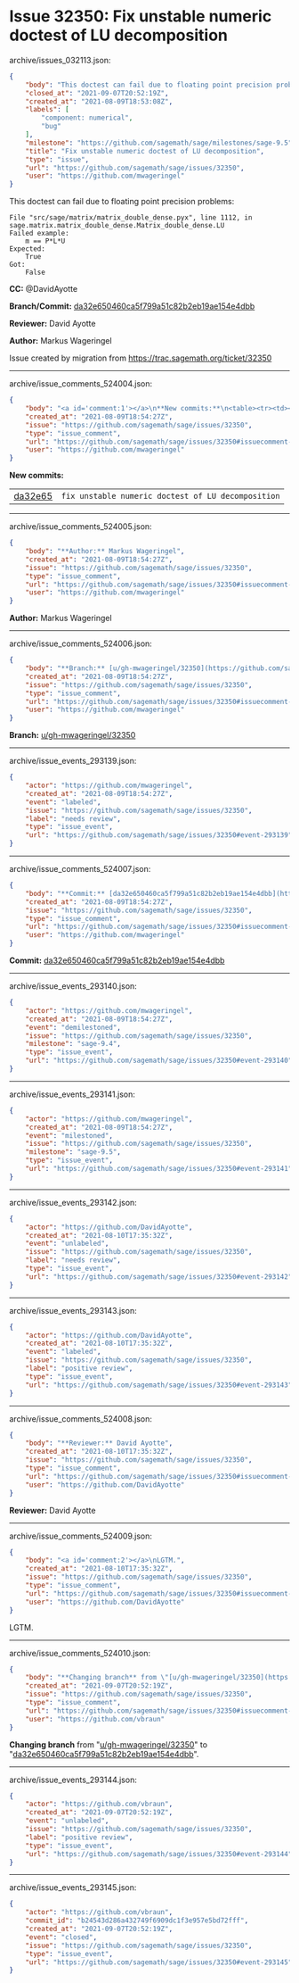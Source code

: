 # Issue 32350: Fix unstable numeric doctest of LU decomposition

archive/issues_032113.json:
```json
{
    "body": "This doctest can fail due to floating point precision problems:\n\n```\nFile \"src/sage/matrix/matrix_double_dense.pyx\", line 1112, in sage.matrix.matrix_double_dense.Matrix_double_dense.LU\nFailed example:\n    m == P*L*U\nExpected:\n    True\nGot:\n    False\n```\n\n\n**CC:**  @DavidAyotte\n\n**Branch/Commit:** [da32e650460ca5f799a51c82b2eb19ae154e4dbb](https://github.com/sagemath/sagetrac-mirror/commit/da32e650460ca5f799a51c82b2eb19ae154e4dbb)\n\n**Reviewer:** David Ayotte\n\n**Author:** Markus Wageringel\n\nIssue created by migration from https://trac.sagemath.org/ticket/32350\n\n",
    "closed_at": "2021-09-07T20:52:19Z",
    "created_at": "2021-08-09T18:53:08Z",
    "labels": [
        "component: numerical",
        "bug"
    ],
    "milestone": "https://github.com/sagemath/sage/milestones/sage-9.5",
    "title": "Fix unstable numeric doctest of LU decomposition",
    "type": "issue",
    "url": "https://github.com/sagemath/sage/issues/32350",
    "user": "https://github.com/mwageringel"
}
```
This doctest can fail due to floating point precision problems:

```
File "src/sage/matrix/matrix_double_dense.pyx", line 1112, in sage.matrix.matrix_double_dense.Matrix_double_dense.LU
Failed example:
    m == P*L*U
Expected:
    True
Got:
    False
```


**CC:**  @DavidAyotte

**Branch/Commit:** [da32e650460ca5f799a51c82b2eb19ae154e4dbb](https://github.com/sagemath/sagetrac-mirror/commit/da32e650460ca5f799a51c82b2eb19ae154e4dbb)

**Reviewer:** David Ayotte

**Author:** Markus Wageringel

Issue created by migration from https://trac.sagemath.org/ticket/32350





---

archive/issue_comments_524004.json:
```json
{
    "body": "<a id='comment:1'></a>\n**New commits:**\n<table><tr><td><a href=\"https://github.com/sagemath/sagetrac-mirror/commit/da32e650460ca5f799a51c82b2eb19ae154e4dbb\">da32e65</a></td><td><code>fix unstable numeric doctest of LU decomposition</code></td></tr></table>\n",
    "created_at": "2021-08-09T18:54:27Z",
    "issue": "https://github.com/sagemath/sage/issues/32350",
    "type": "issue_comment",
    "url": "https://github.com/sagemath/sage/issues/32350#issuecomment-524004",
    "user": "https://github.com/mwageringel"
}
```

<a id='comment:1'></a>
**New commits:**
<table><tr><td><a href="https://github.com/sagemath/sagetrac-mirror/commit/da32e650460ca5f799a51c82b2eb19ae154e4dbb">da32e65</a></td><td><code>fix unstable numeric doctest of LU decomposition</code></td></tr></table>




---

archive/issue_comments_524005.json:
```json
{
    "body": "**Author:** Markus Wageringel",
    "created_at": "2021-08-09T18:54:27Z",
    "issue": "https://github.com/sagemath/sage/issues/32350",
    "type": "issue_comment",
    "url": "https://github.com/sagemath/sage/issues/32350#issuecomment-524005",
    "user": "https://github.com/mwageringel"
}
```

**Author:** Markus Wageringel



---

archive/issue_comments_524006.json:
```json
{
    "body": "**Branch:** [u/gh-mwageringel/32350](https://github.com/sagemath/sagetrac-mirror/tree/u/gh-mwageringel/32350)",
    "created_at": "2021-08-09T18:54:27Z",
    "issue": "https://github.com/sagemath/sage/issues/32350",
    "type": "issue_comment",
    "url": "https://github.com/sagemath/sage/issues/32350#issuecomment-524006",
    "user": "https://github.com/mwageringel"
}
```

**Branch:** [u/gh-mwageringel/32350](https://github.com/sagemath/sagetrac-mirror/tree/u/gh-mwageringel/32350)



---

archive/issue_events_293139.json:
```json
{
    "actor": "https://github.com/mwageringel",
    "created_at": "2021-08-09T18:54:27Z",
    "event": "labeled",
    "issue": "https://github.com/sagemath/sage/issues/32350",
    "label": "needs review",
    "type": "issue_event",
    "url": "https://github.com/sagemath/sage/issues/32350#event-293139"
}
```



---

archive/issue_comments_524007.json:
```json
{
    "body": "**Commit:** [da32e650460ca5f799a51c82b2eb19ae154e4dbb](https://github.com/sagemath/sagetrac-mirror/commit/da32e650460ca5f799a51c82b2eb19ae154e4dbb)",
    "created_at": "2021-08-09T18:54:27Z",
    "issue": "https://github.com/sagemath/sage/issues/32350",
    "type": "issue_comment",
    "url": "https://github.com/sagemath/sage/issues/32350#issuecomment-524007",
    "user": "https://github.com/mwageringel"
}
```

**Commit:** [da32e650460ca5f799a51c82b2eb19ae154e4dbb](https://github.com/sagemath/sagetrac-mirror/commit/da32e650460ca5f799a51c82b2eb19ae154e4dbb)



---

archive/issue_events_293140.json:
```json
{
    "actor": "https://github.com/mwageringel",
    "created_at": "2021-08-09T18:54:27Z",
    "event": "demilestoned",
    "issue": "https://github.com/sagemath/sage/issues/32350",
    "milestone": "sage-9.4",
    "type": "issue_event",
    "url": "https://github.com/sagemath/sage/issues/32350#event-293140"
}
```



---

archive/issue_events_293141.json:
```json
{
    "actor": "https://github.com/mwageringel",
    "created_at": "2021-08-09T18:54:27Z",
    "event": "milestoned",
    "issue": "https://github.com/sagemath/sage/issues/32350",
    "milestone": "sage-9.5",
    "type": "issue_event",
    "url": "https://github.com/sagemath/sage/issues/32350#event-293141"
}
```



---

archive/issue_events_293142.json:
```json
{
    "actor": "https://github.com/DavidAyotte",
    "created_at": "2021-08-10T17:35:32Z",
    "event": "unlabeled",
    "issue": "https://github.com/sagemath/sage/issues/32350",
    "label": "needs review",
    "type": "issue_event",
    "url": "https://github.com/sagemath/sage/issues/32350#event-293142"
}
```



---

archive/issue_events_293143.json:
```json
{
    "actor": "https://github.com/DavidAyotte",
    "created_at": "2021-08-10T17:35:32Z",
    "event": "labeled",
    "issue": "https://github.com/sagemath/sage/issues/32350",
    "label": "positive review",
    "type": "issue_event",
    "url": "https://github.com/sagemath/sage/issues/32350#event-293143"
}
```



---

archive/issue_comments_524008.json:
```json
{
    "body": "**Reviewer:** David Ayotte",
    "created_at": "2021-08-10T17:35:32Z",
    "issue": "https://github.com/sagemath/sage/issues/32350",
    "type": "issue_comment",
    "url": "https://github.com/sagemath/sage/issues/32350#issuecomment-524008",
    "user": "https://github.com/DavidAyotte"
}
```

**Reviewer:** David Ayotte



---

archive/issue_comments_524009.json:
```json
{
    "body": "<a id='comment:2'></a>\nLGTM.",
    "created_at": "2021-08-10T17:35:32Z",
    "issue": "https://github.com/sagemath/sage/issues/32350",
    "type": "issue_comment",
    "url": "https://github.com/sagemath/sage/issues/32350#issuecomment-524009",
    "user": "https://github.com/DavidAyotte"
}
```

<a id='comment:2'></a>
LGTM.



---

archive/issue_comments_524010.json:
```json
{
    "body": "**Changing branch** from \"[u/gh-mwageringel/32350](https://github.com/sagemath/sagetrac-mirror/tree/u/gh-mwageringel/32350)\" to \"[da32e650460ca5f799a51c82b2eb19ae154e4dbb](https://github.com/sagemath/sagetrac-mirror/commit/da32e650460ca5f799a51c82b2eb19ae154e4dbb)\".",
    "created_at": "2021-09-07T20:52:19Z",
    "issue": "https://github.com/sagemath/sage/issues/32350",
    "type": "issue_comment",
    "url": "https://github.com/sagemath/sage/issues/32350#issuecomment-524010",
    "user": "https://github.com/vbraun"
}
```

**Changing branch** from "[u/gh-mwageringel/32350](https://github.com/sagemath/sagetrac-mirror/tree/u/gh-mwageringel/32350)" to "[da32e650460ca5f799a51c82b2eb19ae154e4dbb](https://github.com/sagemath/sagetrac-mirror/commit/da32e650460ca5f799a51c82b2eb19ae154e4dbb)".



---

archive/issue_events_293144.json:
```json
{
    "actor": "https://github.com/vbraun",
    "created_at": "2021-09-07T20:52:19Z",
    "event": "unlabeled",
    "issue": "https://github.com/sagemath/sage/issues/32350",
    "label": "positive review",
    "type": "issue_event",
    "url": "https://github.com/sagemath/sage/issues/32350#event-293144"
}
```



---

archive/issue_events_293145.json:
```json
{
    "actor": "https://github.com/vbraun",
    "commit_id": "b24543d286a432749f6909dc1f3e957e5bd72fff",
    "created_at": "2021-09-07T20:52:19Z",
    "event": "closed",
    "issue": "https://github.com/sagemath/sage/issues/32350",
    "type": "issue_event",
    "url": "https://github.com/sagemath/sage/issues/32350#event-293145"
}
```
